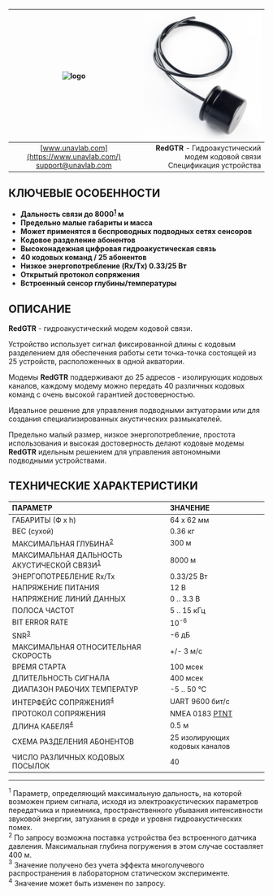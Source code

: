 | ![logo](https://ucnl.github.io/documentation/sm_logo.png) | ![logo](/documentation/def_modem_black.png) |
| :---: | ---: |
| [www.unavlab.com](https://www.unavlab.com/) <br/> [support@unavlab.com](mailto:support@unavlab.com) | **RedGTR** - Гидроакустический модем кодовой связи <br/> Спецификация устройства |

## КЛЮЧЕВЫЕ ОСОБЕННОСТИ

* **Дальность связи до 8000<sup>[1](#footnote1)</sup> м**
* **Предельно малые габариты и масса**
* **Может применятся в беспроводных подводных сетях сенсоров**
* **Кодовое разделение абонентов**
* **Высоконадежная цифровая гидроакустическая связь**
* **40 кодовых команд / 25 абонентов**
* **Низкое энергопотребление (Rx/Tx) 0.33/25 Вт**
* **Открытый протокол сопряжения**
* **Встроенный сенсор глубины/температуры**


## ОПИСАНИЕ

**RedGTR** - гидроакустический модем кодовой связи.

Устройство использует сигнал фиксированной длины с кодовым разделением для обеспечения работы сети точка-точка состоящей из 25 устройств, 
расположенных в одной акватории.

Модемы **RedGTR** поддерживают до 25 адресов - изолирующих кодовых каналов, каждому модему можно передать 40 различных кодовых команд
с очень высокой гарантией достоверностью.
 
Идеальное решение для управления подводными актуаторами или для создания специализированных акустических размыкателей.

Предельно малый размер, низкое энергопотребление, простота использования и высокая достоверность делают кодовые модемы **RedGTR**
идельным решением для управления автономными подводными устройствами.

<div style="page-break-after: always;"></div>

## ТЕХНИЧЕСКИЕ ХАРАКТЕРИСТИКИ

| ПАРАМЕТР | ЗНАЧЕНИЕ |
| :--- | :--- |
| ГАБАРИТЫ (Ф х h) | 64 x 62 мм |
| ВЕС (сухой) | 0.36 кг |
| МАКСИМАЛЬНАЯ ГЛУБИНА<sup>[2](#footnote2)</sup> | 300 м |
| МАКСИМАЛЬНАЯ ДАЛЬНОСТЬ АКУСТИЧЕСКОЙ СВЯЗИ<sup>[1](#footnote1)</sup> | 8000 м |
| ЭНЕРГОПОТРЕБЛЕНИЕ Rx/Tx | 0.33/25 Вт |
| НАПРЯЖЕНИЕ ПИТАНИЯ | 12 В |
| НАПРЯЖЕНИЕ ЛИНИЙ ДАННЫХ | 0 .. 3.3 В |
| ПОЛОСА ЧАСТОТ | 5 .. 15 кГц |
| BIT ERROR RATE | 10<sup>-6</sup> |
| SNR<sup>[3](#footnote3)</sup> | -6 дБ |
| МАКСИМАЛЬНАЯ ОТНОСИТЕЛЬНАЯ СКОРОСТЬ | +/- 3 м/с |
| ВРЕМЯ СТАРТА | 100 мсек |
| ДЛИТЕЛЬНОСТЬ СИГНАЛА | 400 мсек |
| ДИАПАЗОН РАБОЧИХ ТЕМПЕРАТУР | -5 .. 50 °C |
| ИНТЕРФЕЙС СОПРЯЖЕНИЯ<sup>[4](#footnote4)</sup> | UART 9600 бит/с |
| ПРОТОКОЛ СОПРЯЖЕНИЯ | NMEA 0183 [PTNT](RedGTR_Protocol_Specification_ru.md) |
| ДЛИНА КАБЕЛЯ<sup>[4](#footnote4)</sup> | 0.5 м |
| СХЕМА РАЗДЕЛЕНИЯ АБОНЕНТОВ | 25 изолирующих кодовых каналов |
| ЧИСЛО РАЗЛИЧНЫХ КОДОВЫХ ПОСЫЛОК | 40 |
  
________________
<a name="footnote1"><sup>1</sup></a> Параметр, определяющий максимальную дальность, на которой возможен прием сигнала, исходя из электроакустических параметров передатчика и приемника, пространственного убывания интенсивности звуковой энергии, затухания в среде и уровня гидроакустических помех.  
<a name="footnote2"><sup>2</sup></a> По запросу возможна поставка устройства без встроенного датчика давления. Максимальная глубина погружения в этом случае составляет 400 м.  
<a name="footnote3"><sup>3</sup></a> Значение получено без учета эффекта многолучевого распространения в лабораторном статическом эксперименте.  
<a name="footnote4"><sup>4</sup></a> Значение может быть изменен по запросу.  
 
